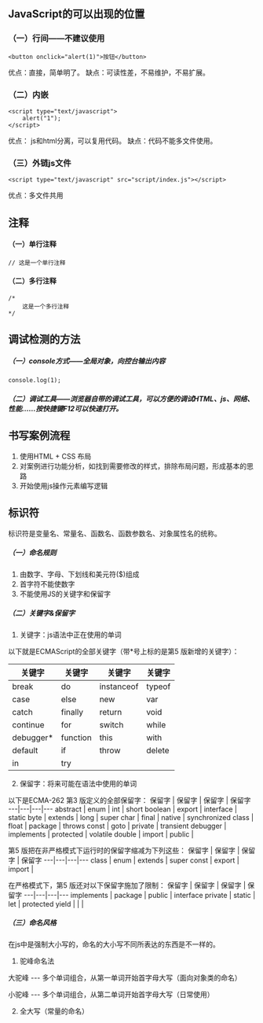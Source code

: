## JavaScript的可以出现的位置
### （一）行间——不建议使用
```
<button onclick="alert(1)">按钮</button>
```
优点：直接，简单明了。
缺点：可读性差，不易维护，不易扩展。
### （二）内嵌
```
<script type="text/javascript">
	alert("1");	
</script>
```
优点： js和html分离，可以复用代码。
缺点：代码不能多文件使用。
### （三）外链js文件

```
<script type="text/javascript" src="script/index.js"></script>
```
优点：多文件共用

## 注释
#### （一）单行注释

```
// 这是一个单行注释
```
#### （二）多行注释

```
/* 
	这是一个多行注释
*/
```

## 调试检测的方法
##### （一）console方式——全局对象，向控台输出内容

```
console.log(1);
```
##### （二）调试工具——浏览器自带的调试工具，可以方便的调试HTML、js、网络、性能……按快捷键F12可以快速打开。

## 书写案例流程
1. 使用HTML + CSS 布局
2. 对案例进行功能分析，如找到需要修改的样式，排除布局问题，形成基本的思路
3. 开始使用js操作元素编写逻辑

## 标识符
标识符是变量名、常量名、函数名、函数参数名、对象属性名的统称。
##### （一）命名规则
1. 由数字、字母、下划线和美元符($)组成
2. 首字符不能使数字
3. 不能使用JS的关键字和保留字
##### （二）关键字&保留字
1. 关键字：js语法中正在使用的单词

以下就是ECMAScript的全部关键字（带*号上标的是第5 版新增的关键字）：

关键字 | 关键字 | 关键字 | 关键字
---|---|---|---
break | do | instanceof	 | typeof
case | else | new |	var
catch |	finally | return | void
continue |	for | switch |	while
debugger* | function | this | with
default | if | throw | delete
in | try | |

2. 保留字：将来可能在语法中使用的单词

以下是ECMA-262 第3 版定义的全部保留字：
保留字 | 保留字 | 保留字 | 保留字
---|---|---|---
abstract | enum | int | short
boolean | export | interface | static
byte | extends | long | super
char | final | native | synchronized
class | float | package | throws
const | goto | private | transient
debugger | implements | protected | volatile
double | import | public |

第5 版把在非严格模式下运行时的保留字缩减为下列这些：
保留字 | 保留字 | 保留字 | 保留字
---|---|---|---
class | enum | extends | super
const | export | import	| 

在严格模式下，第5 版还对以下保留字施加了限制：
保留字 | 保留字 | 保留字 | 保留字
---|---|---|---
implements | package | public | interface
private | static | let | protected
yield | | |


##### （三）命名风格
在js中是强制大小写的，命名的大小写不同所表达的东西是不一样的。
1. 驼峰命名法

大驼峰 --- 多个单词组合，从第一单词开始首字母大写（面向对象类的命名）

小驼峰 --- 多个单词组合，从第二单词开始首字母大写（日常使用）

2. 全大写（常量的命名）
